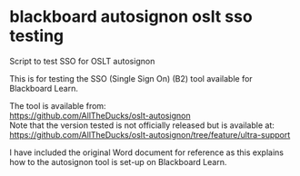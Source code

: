# blackboard autosignon oslt sso testing
Script to test SSO for OSLT autosignon

This is for testing the SSO (Single Sign On) (B2) tool available for Blackboard Learn.  

The tool is available from:  
https://github.com/AllTheDucks/oslt-autosignon  
Note that the version tested is not officially released but is available at:  
https://github.com/AllTheDucks/oslt-autosignon/tree/feature/ultra-support   

I have included the original Word document for reference as this explains how to the autosignon tool is set-up on Blackboard Learn. 


